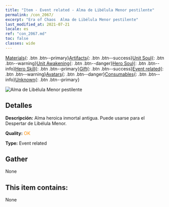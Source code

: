 ```yaml
---
title: "Item - Event related - Alma de Libélula Menor pestilente"
permalink: /con_2067/
excerpt: "Era of Chaos  Alma de Libélula Menor pestilente"
last_modified_at: 2021-07-21
locale: es
ref: "con_2067.md"
toc: false
classes: wide
---
```

 [Materials](/ItemsES/){: .btn .btn--primary}[Artifacts](/ItemsES/Artifacts/){: .btn .btn--success}[Unit Soul](/ItemsES/UnitSoul/){: .btn .btn--warning}[Unit Awakening](/ItemsES/UnitAwakening/){: .btn .btn--danger}[Hero Soul](/ItemsES/HeroSoul/){: .btn .btn--info}[Hero Skill](/ItemsES/HeroSkill/){: .btn .btn--primary}[Gift](/ItemsES/Gift/){: .btn .btn--success}[Event related](/ItemsES/Events/){: .btn .btn--warning}[Avatars](/ItemsES/Avatars/){: .btn .btn--danger}[Consumables](/ItemsES/Consumables/){: .btn .btn--info}[Unknown](/ItemsES/Unknown/){: .btn .btn--primary}

 ![Alma de Libélula Menor pestilente](/images/t/juexing_803.png)

## Detalles
 **Descripción:** Alma heroica inmortal antigua. Puede usarse para el Despertar de Libélula Menor.

 **Quality:** <span style="color: #FF8C00">OK</span>

 **Type:** Event related

## Gather

  None

## This item contains:

  None

